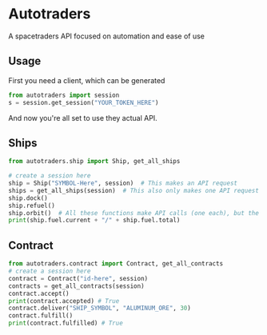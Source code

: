 # Autotraders
A spacetraders API focused on automation and ease of use
## Usage
First you need a client, which can be generated 
```python
from autotraders import session
s = session.get_session("YOUR_TOKEN_HERE")
```
And now you're all set to use they actual API.

## Ships

```python
from autotraders.ship import Ship, get_all_ships

# create a session here
ship = Ship("SYMBOL-Here", session)  # This makes an API request
ships = get_all_ships(session)  # This also only makes one API request
ship.dock()
ship.refuel()
ship.orbit()  # All these functions make API calls (one each), but the line below doesn't
print(ship.fuel.current + "/" + ship.fuel.total)
```
## Contract
```python
from autotraders.contract import Contract, get_all_contracts
# create a session here
contract = Contract("id-here", session)
contracts = get_all_contracts(session)
contract.accept()
print(contract.accepted) # True
contract.deliver("SHIP_SYMBOL", "ALUMINUM_ORE", 30)
contract.fulfill()
print(contract.fulfilled) # True
```
